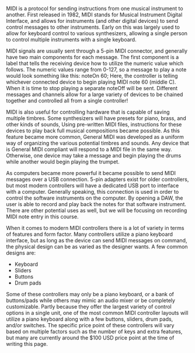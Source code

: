 MIDI is a protocol for sending instructions from one musical instrument to another. First released in 1982, MIDI stands for Musical Instrument Digital Interface, and allows for instruments (and other digital devices) to send control messages to other instruments. Early on this was largely used to allow for keyboard control to various synthesizers, allowing a single person to control multiple instruments with a single keyboard.

MIDI signals are usually sent through a 5-pin MIDI connector, and generally have two main components for each message. The first component is a label that tells the receiving device how to utilize the numeric value which follows. The numeric values range from 0-127, so a message to play a note would look something like this:
noteOn 60;
Here, the controller is telling whichever connected device to begin playing MIDI note 60 (middle C). When it is time to stop playing a separate noteOff will be sent. Different messages and channels allow for a large variety of devices to be chained together and controlled all from a single controller!

MIDI is also useful for controlling hardware that is capable of saving multiple timbres. Some synthesizers will have presets for piano, brass, and other kinds of sounds, Using pre-written MIDI files, instructions for these devices to play back full musical compositions became possible. As this feature became more common, General MIDI was developed as a uniform way of organizing the various potential timbres and sounds. Any device that is General MIDI compliant will respond to a MIDI file in the same way. Otherwise, one device may take a message and begin playing the drums while another would begin playing the trumpet.

As computers became more powerful it became possible to send MIDI messages over a USB connection. 5-pin adapters exist for older controllers, but most modern controllers will have a dedicated USB port to interface with a computer. Generally speaking, this connection is used in order to control the software instruments on the computer. By opening a DAW, the user is able to record and play back the notes for that software instrument. There are other potential uses as well, but we will be focusing on recording MIDI note entry in this course.

When it comes to modern MIDI controllers there is a lot of variety in terms of features and form factor. Many controllers utilize a piano keyboard interface, but as long as the device can send MIDI messages on command, the physical design can be as varied as the designer wants. A few common designs are:

* Keyboard
* Sliders
* Buttons
* Drum pads

Some of these controllers may only be a piano keyboard, or a bank of buttons/pads while others may mimic an audio mixer or be completely customizable. Partly because they offer the largest variety of control options in a single unit, one of the most common MIDI controller layouts will utilize a piano keyboard along with a few buttons, sliders, drum pads, and/or switches. The specific price point of these controllers will vary based on multiple factors such as the number of keys and extra features, but many are currently around the $100 USD price point at the time of writing this page.
